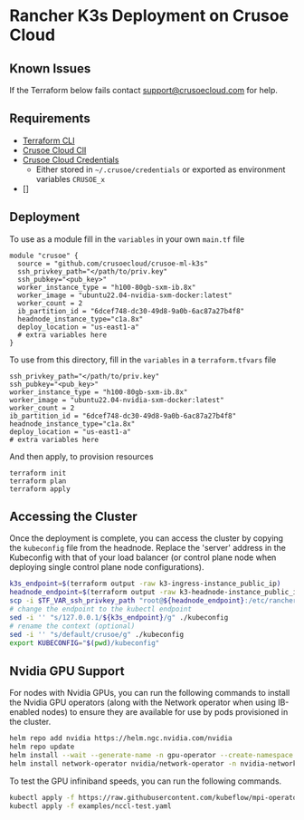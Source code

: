 # Rancher K3s Deployment on Crusoe Cloud

## Known Issues

If the Terraform below fails contact support@crusoecloud.com for help.

## Requirements

- [Terraform CLI](https://developer.hashicorp.com/terraform/tutorials/aws-get-started/install-cli)
- [Crusoe Cloud ClI](https://docs.crusoecloud.com/quickstart/installing-the-cli/index.html)
- [Crusoe Cloud Credentials](https://docs.crusoecloud.com/account-management/managing-api-keys)
  - Either stored in `~/.crusoe/credentials` or exported as environment variables `CRUSOE_x`
- []

## Deployment

To use as a module fill in the `variables` in your own `main.tf` file

```
module "crusoe" {
  source = "github.com/crusoecloud/crusoe-ml-k3s"
  ssh_privkey_path="</path/to/priv.key"
  ssh_pubkey="<pub_key>"
  worker_instance_type = "h100-80gb-sxm-ib.8x"
  worker_image = "ubuntu22.04-nvidia-sxm-docker:latest"
  worker_count = 2
  ib_partition_id = "6dcef748-dc30-49d8-9a0b-6ac87a27b4f8"
  headnode_instance_type="c1a.8x"
  deploy_location = "us-east1-a"
  # extra variables here
}
```

To use from this directory, fill in the `variables` in a `terraform.tfvars` file

```
ssh_privkey_path="</path/to/priv.key"
ssh_pubkey="<pub_key>"
worker_instance_type = "h100-80gb-sxm-ib.8x"
worker_image = "ubuntu22.04-nvidia-sxm-docker:latest"
worker_count = 2
ib_partition_id = "6dcef748-dc30-49d8-9a0b-6ac87a27b4f8"
headnode_instance_type="c1a.8x"
deploy_location = "us-east1-a"
# extra variables here
```

And then apply, to provision resources

```
terraform init
terraform plan
terraform apply
```

## Accessing the Cluster

Once the deployment is complete, you can access the cluster by copying the `kubeconfig` file from the headnode. Replace the 'server' address in the Kubeconfig with that of your load balancer (or control plane node when deploying single control plane node configurations). 

```bash
k3s_endpoint=$(terraform output -raw k3-ingress-instance_public_ip)
headnode_endpoint=$(terraform output -raw k3-headnode-instance_public_ip)
scp -i $TF_VAR_ssh_privkey_path "root@${headnode_endpoint}:/etc/rancher/k3s/k3s.yaml" ./kubeconfig
# change the endpoint to the kubectl endpoint
sed -i '' "s/127.0.0.1/${k3s_endpoint}/g" ./kubeconfig
# rename the context (optional)
sed -i '' "s/default/crusoe/g" ./kubeconfig
export KUBECONFIG="$(pwd)/kubeconfig"
```

## Nvidia GPU Support

For nodes with Nvidia GPUs, you can run the following commands to install the Nvidia GPU operators (along with the Network operator when using IB-enabled nodes) to ensure they are available for use by pods provisioned in the cluster. 

```bash
helm repo add nvidia https://helm.ngc.nvidia.com/nvidia
helm repo update
helm install --wait --generate-name -n gpu-operator --create-namespace nvidia/gpu-operator --set driver.rdma.enabled=true --set driver.rdma.useHostMofed=true
helm install network-operator nvidia/network-operator -n nvidia-network-operator --create-namespace -f ./gpu-operator/values.yaml --wait
```

To test the GPU infiniband speeds, you can run the following commands.

```bash
kubectl apply -f https://raw.githubusercontent.com/kubeflow/mpi-operator/v0.4.0/deploy/v2beta1/mpi-operator.yaml
kubectl apply -f examples/nccl-test.yaml
```

